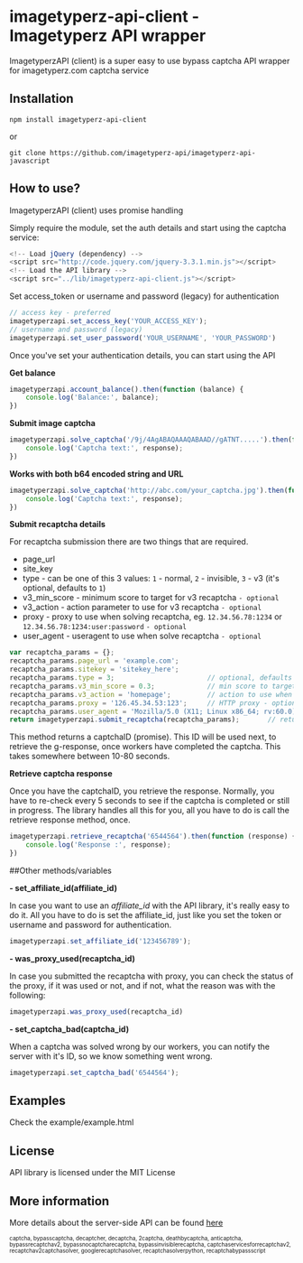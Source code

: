 imagetyperz-api-client - Imagetyperz API wrapper
=========================================

ImagetyperzAPI (client) is a super easy to use bypass captcha API wrapper for imagetyperz.com captcha service

## Installation

    npm install imagetyperz-api-client

or

    git clone https://github.com/imagetyperz-api/imagetyperz-api-javascript

## How to use?

ImagetyperzAPI (client) uses promise handling

Simply require the module, set the auth details and start using the captcha service:

``` javascript
<!-- Load jQuery (dependency) -->
<script src="http://code.jquery.com/jquery-3.3.1.min.js"></script>
<!-- Load the API library -->
<script src="../lib/imagetyperz-api-client.js"></script>
```
Set access_token or username and password (legacy) for authentication

``` javascript
// access key - preferred
imagetyperzapi.set_access_key('YOUR_ACCESS_KEY');
// username and password (legacy)
imagetyperzapi.set_user_password('YOUR_USERNAME', 'YOUR_PASSWORD')
```
Once you've set your authentication details, you can start using the API

**Get balance**

``` javascript
imagetyperzapi.account_balance().then(function (balance) {
    console.log('Balance:', balance);
})
```

**Submit image captcha**

``` javascript
imagetyperzapi.solve_captcha('/9j/4AgABAQAAAQABAAD//gATNT.....').then(function (response) {
    console.log('Captcha text:', response);    
})
```
**Works with both b64 encoded string and URL**
``` javascript
imagetyperzapi.solve_captcha('http://abc.com/your_captcha.jpg').then(function (response) {
    console.log('Captcha text:', response);    
})
```

**Submit recaptcha details**

For recaptcha submission there are two things that are required.
- page_url
- site_key
- type - can be one of this 3 values: `1` - normal, `2` - invisible, `3` - v3 (it's optional, defaults to `1`)
- v3_min_score - minimum score to target for v3 recaptcha `- optional`
- v3_action - action parameter to use for v3 recaptcha `- optional`
- proxy - proxy to use when solving recaptcha, eg. `12.34.56.78:1234` or `12.34.56.78:1234:user:password` `- optional`
- user_agent - useragent to use when solve recaptcha `- optional` 

``` javascript
var recaptcha_params = {};
recaptcha_params.page_url = 'example.com';
recaptcha_params.sitekey = 'sitekey_here';
recaptcha_params.type = 3;                       // optional, defaults to 1
recaptcha_params.v3_min_score = 0.3;             // min score to target when solving v3 - optional
recaptcha_params.v3_action = 'homepage';         // action to use when solving v3 - optional
recaptcha_params.proxy = '126.45.34.53:123';     // HTTP proxy - optional
recaptcha_params.user_agent = 'Mozilla/5.0 (X11; Linux x86_64; rv:60.0) Gecko/20100101 Firefox/60.0';   // optional
return imagetyperzapi.submit_recaptcha(recaptcha_params);       // returns a promise
```
This method returns a captchaID (promise). This ID will be used next, to retrieve the g-response, once workers have 
completed the captcha. This takes somewhere between 10-80 seconds.

**Retrieve captcha response**

Once you have the captchaID, you retrieve the response. Normally, you have to re-check every 5 seconds to see if
the captcha is completed or still in progress. The library handles all this for you, all you have to do is call the 
retrieve response method, once.

``` javascript
imagetyperzapi.retrieve_recaptcha('6544564').then(function (response) {
    console.log('Response :', response);   
})
```

##Other methods/variables

**- set_affiliate_id(affiliate_id)**

In case you want to use an *affiliate_id* with the API library, it's really easy to do it.
All you have to do is set the affiliate_id, just like you set the token or username and password
for authentication.
``` javascript
imagetyperzapi.set_affiliate_id('123456789');
```

**- was_proxy_used(recaptcha_id)**

In case you submitted the recaptcha with proxy, you can check the status of the proxy, if it was used or not,
and if not, what the reason was with the following:

``` javascript
imagetyperzapi.was_proxy_used(recaptcha_id)
```

**- set_captcha_bad(captcha_id)**

When a captcha was solved wrong by our workers, you can notify the server with it's ID,
so we know something went wrong.
``` javascript
imagetyperzapi.set_captcha_bad('6544564');
```

## Examples
Check the example/example.html

## License
API library is licensed under the MIT License

## More information
More details about the server-side API can be found [here](http://imagetyperz.com)


<sup><sub>captcha, bypasscaptcha, decaptcher, decaptcha, 2captcha, deathbycaptcha, anticaptcha, 
bypassrecaptchav2, bypassnocaptcharecaptcha, bypassinvisiblerecaptcha, captchaservicesforrecaptchav2, 
recaptchav2captchasolver, googlerecaptchasolver, recaptchasolverpython, recaptchabypassscript</sup></sub>

